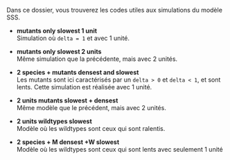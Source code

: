 Dans ce dossier, vous trouverez les codes utiles aux simulations du modèle SSS.

- **mutants only slowest 1 unit**  
  Simulation où `delta = 1` et avec 1 unité.

- **mutants only slowest 2 units**  
  Même simulation que la précédente, mais avec 2 unités.

- **2 species + mutants densest and slowest**  
  Les mutants sont ici caractérisés par un `delta > 0` et `delta < 1`, et sont lents. Cette simulation est réalisée avec 1 unité.

- **2 units mutants slowest + densest**  
  Même modèle que le précédent, mais avec 2 unités.

- **2 units wildtypes slowest**  
  Modèle où les wildtypes sont ceux qui sont ralentis.

  
- **2 species + M densest +W slowest**  
  Modèle où les wildtypes sont ceux qui sont lents avec seulement 1 unité

  

